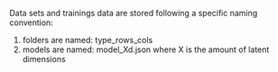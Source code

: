 Data sets and trainings data are stored following a specific naming convention:
1. folders are named: type_rows_cols
2. models are named: model_Xd.json where X is the amount of latent dimensions

